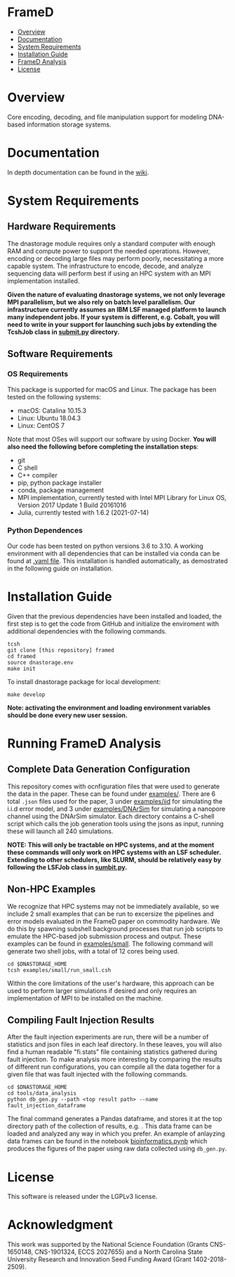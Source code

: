 # FrameD

- [Overview](#overview)
- [Documentation](#documentation)
- [System Requirements](#system-requirements)
- [Installation Guide](#installation-guide)
- [FrameD Analysis](#running-framed-analysis)
- [License](#license)

# Overview

Core encoding, decoding, and file manipulation support for modeling DNA-based information storage systems.

# Documentation

In depth documentation can be found in the [wiki]().

# System Requirements

## Hardware Requirements

The dnastorage module requires only a standard computer with enough RAM and compute power to support the needed operations. However, encoding or decoding large files may perform poorly, necessitating a more capable system. The infrastructure to encode, decode, and analyze sequencing data will perform best if using an HPC system with an MPI implementation installed.

**Given the nature of evaluating dnastorage systems, we not only leverage MPI parallelism, but we also rely on batch level parallelism. Our infrastructure currently assumes an IBM LSF managed platform to launch many independent jobs. If your system is different, e.g. Cobalt, you will need to write in your support for launching such jobs by extending the TcshJob class in [submit.py](tools/lsf/submit.py) directory.**

## Software Requirements
### OS Requirements
This package is supported for macOS and Linux. The package has been tested on the following systems:

+ macOS: Catalina 10.15.3
+ Linux: Ubuntu 18.04.3
+ Linux: CentOS 7

Note that most OSes will support our software by using Docker. **You will also need the following before completing the installation steps**:
- git 
- C shell
- C++ compiler
- pip, python package installer
- conda, package management
- MPI implementation, currently tested with Intel MPI Library for Linux OS, Version 2017 Update 1 Build 20161016
- Julia, currently tested with 1.6.2 (2021-07-14)


### Python Dependences

Our code has been tested on python versions 3.6 to 3.10. A working environment with all dependencies that can be installed via conda can be found at [.yaml file](dnastorage.yml). This installation is handled automatically, as demostrated in the following guide on installation.

# Installation Guide

Given that the previous dependencies have been installed and loaded, the first step is to get the code from GitHub and initialize the enviroment with additional dependencies with the following commands.
   
    tcsh 
    git clone [this repository] framed
    cd framed
    source dnastorage.env
    make init

To install dnastorage package for local development:
    
    make develop

**Note: activating the environment and loading environment variables should be done every new user session.**

# Running FrameD Analysis 

## Complete Data Generation Configuration

This repository comes with ocnfiguration files that were used to generate the data in the paper. These can be found under [examples/](examples). There are 6 total `.json` files used for the paper, 3 under [examples/iid](examples/iid) for simulating the i.i.d error model, and 3 under [examples/DNArSim](examples/DNArSim) for simulating a nanopore channel using the DNArSim simulator. Each directory contains a C-shell script which calls the job generation tools using the jsons as input, running these will launch all 240 simulations. 

**NOTE: This will only be tractable on HPC systems, and at the moment these commands will only work on HPC systems with an LSF scheduler. Extending to other schedulers, like SLURM, should be relatively easy by following the LSFJob class in [sumbit.py](tools/lsf/lsf_utils/submit.py).**

## Non-HPC Examples

We recognize that HPC systems may not be immediately available, so we include 2 small examples that can be run to excersize the pipelines and error models evaluated in the FrameD paper on commodity hardware. We do this by spawning subshell background processes that run job scripts to emulate the HPC-based job submission process and output. These examples can be found in [examples/small](examples/small). The following command will generate two shell jobs, with a total of 12 cores being used.

    cd $DNASTORAGE_HOME
    tcsh examples/small/run_small.csh

Within the core limitations of the user's hardware, this approach can be used to perform larger simulations if desired and only requires an implementation of MPI to be installed on the machine.

## Compiling Fault Injection Results

After the fault injection experiments are run, there will be a number of statistics and json files in each leaf directory. In these leaves, you will also find a human readable "fi.stats" file containing statistics gathered during fault injection. To make analysis more interesting by comparing the results of different run configurations, you can compile all the data together for a given file that was fault injected with the following commands.

    cd $DNASTORAGE_HOME
    cd tools/data_analysis
    python db_gen.py --path <top result path> --name fault_injection_dataframe
 
The final command generates a Pandas dataframe, and stores it at the top directory path of the collection of results, e.g. <top result path>. This data frame can be loaded and analyzed any way in which you prefer. An example of anlayzing data frames can be found in the notebook [bioinformatics.pynb](notebooks/bioinformatics.pynb) which produces the figures of the paper using raw data collected using `db_gen.py`.


# License

This software is released under the LGPLv3 license.

# Acknowledgment

This work was supported by the National Science Foundation (Grants CNS-1650148, CNS-1901324, ECCS 2027655) and a North Carolina State University Research and Innovation Seed Funding Award (Grant 1402-2018-2509).




